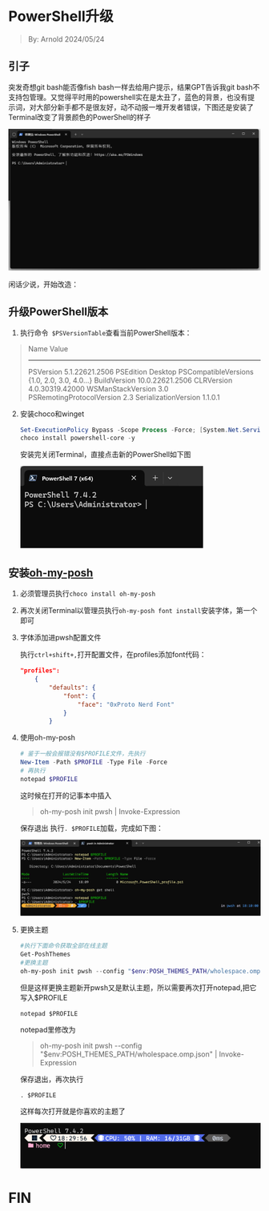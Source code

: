 # PowerShell升级

> By: Arnold 2024/05/24

## 引子

突发奇想git bash能否像fish bash一样去给用户提示，结果GPT告诉我git bash不支持包管理。又觉得平时用的powershell实在是太丑了，蓝色的背景，也没有提示词，对大部分新手都不是很友好，动不动报一堆开发者错误，下图还是安装了Terminal改变了背景颜色的PowerShell的样子

![P1](https://raw.githubusercontent.com/dotama/pic-storage/master/2024/05/upgit_20240524_1716539875.png)

闲话少说，开始改造：

## 升级PowerShell版本

1. 执行命令` $PSVersionTable`查看当前PowerShell版本：

> Name                           Value
> ----                           -----
> PSVersion                      5.1.22621.2506
> PSEdition                      Desktop
> PSCompatibleVersions           {1.0, 2.0, 3.0, 4.0...}
> BuildVersion                   10.0.22621.2506
> CLRVersion                     4.0.30319.42000
> WSManStackVersion              3.0
> PSRemotingProtocolVersion      2.3
> SerializationVersion           1.1.0.1

2. 安装choco和winget

   ```powershell
   Set-ExecutionPolicy Bypass -Scope Process -Force; [System.Net.ServicePointManager]::SecurityProtocol = [System.Net.ServicePointManager]::SecurityProtocol -bor 3072; iex ((New-Object System.Net.WebClient).DownloadString('https://community.chocolatey.org/install.ps1'))
   choco install powershell-core -y
   
   ```

   安装完关闭Terminal，直接点击新的PowerShell如下图

   ![69b56616bd7751cb67590efef856dc1](https://raw.githubusercontent.com/dotama/pic-storage/master/2024/05/upgit_20240524_1716544579.png)

## 安装[oh-my-posh](https://ohmyposh.dev/)

1. 必须管理员执行`choco install oh-my-posh`

2. 再次关闭Terminal以管理员执行`oh-my-posh font install`安装字体，第一个即可

3. 字体添加进pwsh配置文件

   执行`ctrl+shift+,`打开配置文件，在profiles添加font代码：
   ```json
   "profiles": 
       {
           "defaults": {
               "font": {
                   "face": "0xProto Nerd Font"
               }
           }
   ```

4. 使用oh-my-posh

   ```powershell
   # 鉴于一般会报错没有$PROFILE文件，先执行
   New-Item -Path $PROFILE -Type File -Force
   # 再执行
   notepad $PROFILE
   ```
   这时候在打开的记事本中插入
   
   > oh-my-posh init pwsh | Invoke-Expression
   
   保存退出
   执行`. $PROFILE`加载，完成如下图：


   ![44563d04afcd750b57d71b3b0bdd1f7](https://raw.githubusercontent.com/dotama/pic-storage/master/2024/05/upgit_20240524_1716545754.png)

5. 更换主题

   ```powershell
   #执行下面命令获取全部在线主题
   Get-PoshThemes
   #更换主题
   oh-my-posh init pwsh --config "$env:POSH_THEMES_PATH/wholespace.omp.json" | Invoke-Expression
   ```

   但是这样更换主题新开pwsh又是默认主题，所以需要再次打开notepad,把它写入$PROFILE

   ```
   notepad $PROFILE
   ```

   notepad里修改为

   > oh-my-posh init pwsh --config "$env:POSH_THEMES_PATH/wholespace.omp.json" | Invoke-Expression
   
   保存退出，再次执行
   ```
   . $PROFILE
   ```
   这样每次打开就是你喜欢的主题了
   
   ![image-20240524183041580](https://raw.githubusercontent.com/dotama/pic-storage/master/2024/05/upgit_20240524_1716546645.png)

  # FIN




